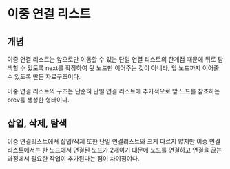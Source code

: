 # 이중 연결 리스트

## 개념
이중 연결 리스트는 앞으로만 이동할 수 있는 단일 연결 리스트의 한계점 때문에 뒤로 탐색할 수 있도록 next를 확장하여 뒷 노드만 이어주는 것이 아니라, 앞 노드까지 이어줄 수 있도록 만든 자료구조이다. 

이중 연결 리스트의 구조는 단순히 단일 연결 리스트에 추가적으로 앞 노드를 참조하는 prev를 생성한 형태이다. 

## 삽입, 삭제, 탐색
이중 연결리스트에서 삽입/삭제 또한 단일 연결리스트와 크게 다르지 않지만 이중 연결리스트에서는 한 노드에서 연결된 노드가 2개이기 떄문에 노드를 연결하고 연결을 끊는 과정에서 필요한 작업이 추가된다는 점이 차이점이다. 